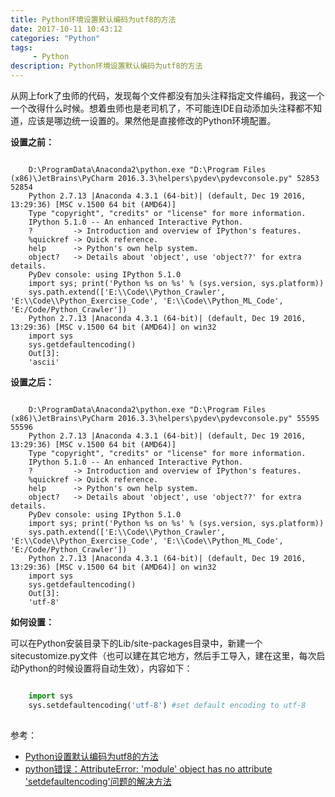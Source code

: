 ```yaml
---
title: Python环境设置默认编码为utf8的方法
date: 2017-10-11 10:43:12 
categories: "Python" 
tags: 
     - Python
description: Python环境设置默认编码为utf8的方法
---
```


从网上fork了虫师的代码，发现每个文件都没有加头注释指定文件编码，我这一个一个改得什么时候。想着虫师也是老司机了，不可能连IDE自动添加头注释都不知道，应该是哪边统一设置的。果然他是直接修改的Python环境配置。

**设置之前：**

```

	D:\ProgramData\Anaconda2\python.exe "D:\Program Files (x86)\JetBrains\PyCharm 2016.3.3\helpers\pydev\pydevconsole.py" 52853 52854
	Python 2.7.13 |Anaconda 4.3.1 (64-bit)| (default, Dec 19 2016, 13:29:36) [MSC v.1500 64 bit (AMD64)]
	Type "copyright", "credits" or "license" for more information.
	IPython 5.1.0 -- An enhanced Interactive Python.
	?         -> Introduction and overview of IPython's features.
	%quickref -> Quick reference.
	help      -> Python's own help system.
	object?   -> Details about 'object', use 'object??' for extra details.
	PyDev console: using IPython 5.1.0
	import sys; print('Python %s on %s' % (sys.version, sys.platform))
	sys.path.extend(['E:\\Code\\Python_Crawler', 'E:\\Code\\Python_Exercise_Code', 'E:\\Code\\Python_ML_Code', 'E:/Code/Python_Crawler'])
	Python 2.7.13 |Anaconda 4.3.1 (64-bit)| (default, Dec 19 2016, 13:29:36) [MSC v.1500 64 bit (AMD64)] on win32
	import sys
	sys.getdefaultencoding()
	Out[3]: 
	'ascii'

```

**设置之后：**

<!--more-->

```

	D:\ProgramData\Anaconda2\python.exe "D:\Program Files (x86)\JetBrains\PyCharm 2016.3.3\helpers\pydev\pydevconsole.py" 55595 55596
	Python 2.7.13 |Anaconda 4.3.1 (64-bit)| (default, Dec 19 2016, 13:29:36) [MSC v.1500 64 bit (AMD64)]
	Type "copyright", "credits" or "license" for more information.
	IPython 5.1.0 -- An enhanced Interactive Python.
	?         -> Introduction and overview of IPython's features.
	%quickref -> Quick reference.
	help      -> Python's own help system.
	object?   -> Details about 'object', use 'object??' for extra details.
	PyDev console: using IPython 5.1.0
	import sys; print('Python %s on %s' % (sys.version, sys.platform))
	sys.path.extend(['E:\\Code\\Python_Crawler', 'E:\\Code\\Python_Exercise_Code', 'E:\\Code\\Python_ML_Code', 'E:/Code/Python_Crawler'])
	Python 2.7.13 |Anaconda 4.3.1 (64-bit)| (default, Dec 19 2016, 13:29:36) [MSC v.1500 64 bit (AMD64)] on win32
	import sys
	sys.getdefaultencoding()
	Out[3]: 
	'utf-8'

```

**如何设置：**

可以在Python安装目录下的Lib/site-packages目录中，新建一个sitecustomize.py文件（也可以建在其它地方，然后手工导入，建在这里，每次启动Python的时候设置将自动生效），内容如下：

``` python

	import sys
	sys.setdefaultencoding('utf-8') #set default encoding to utf-8
	 
```

参考：

* [Python设置默认编码为utf8的方法](http://www.jb51.net/article/87785.htm)
* [python错误：AttributeError: 'module' object has no attribute 'setdefaultencoding'问题的解决方法](http://www.jb51.net/article/54159.htm)